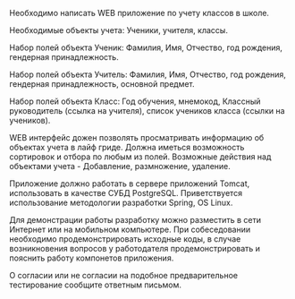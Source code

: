 Необходимо написать WEB приложение по учету классов в школе.

Необходимые объекты учета: Ученики, учителя, классы.

Набор полей объекта Ученик: Фамилия, Имя, Отчество, год рождения, гендерная принадлежность.

Набор полей объекта Учитель: Фамилия, Имя, Отчество, год рождения, гендерная принадлежность, основной предмет.

Набор полей объекта Класс: Год обучения, мнемокод, Классный руководитель (ссылка на учителя), список учеников класса (ссылки на учеников).

WEB интерфейс дожен позволять просматривать информацию об объектах учета в лайф гриде. Должна иметься возможность сортировок и отбора по любым из полей. Возможные действия над объектами учета - Добавление, размножение, удаление.

Приложение должно работать в сервере приложений Tomcat, использовать в качестве СУБД PostgreSQL. Приветствуется использование методологии разработки Spring, OS Linux.

Для демонстрации работы разработку можно разместить в сети Интернет или на мобильном компьютере. При собеседовании необходимо продемонстрировать исходные коды, в случае возникновения вопросов у работодателя продемонстрировать и пояснить работу компонетов приложения.

О согласии или не согласии на подобное предварительное тестирование сообщите ответным письмом.